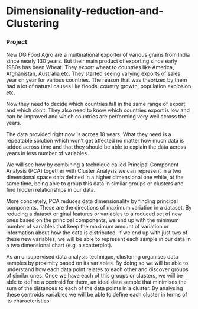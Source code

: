 # Dimensionality-reduction-and-Clustering
### Project
New DG Food Agro are a multinational exporter of various grains from India since nearly 130 years. But their main product of exporting since early 1980s has been Wheat. They export wheat to countries like America, Afghanistan, Australia etc. They started seeing varying
exports of sales year on year for various countries. The reason that was theorized by them had a lot of natural causes like floods, country growth, population explosion etc.

Now they need to decide which countries fall in the same range of export and which don’t. They also need to know which countries export is low and can be improved and which countries are performing very well across the years.

The data provided right now is across 18 years. What they need is a repeatable solution which won’t get affected no matter how much data is added across time and that they should be able to explain the data across years in less number of variables. 

We will see how by combining a technique called Principal Component Analysis (PCA) together with Cluster Analysis we can represent in a two dimensional space data defined in a higher dimensional one while, at the same time, being able to group this data in similar groups or clusters and find hidden relationships in our data.

More concretely, PCA reduces data dimensionality by finding principal components. These are the directions of maximum variation in a dataset. By reducing a dataset original features or variables to a reduced set of new ones based on the principal components, we end up with the minimum number of variables that keep the maximum amount of variation or information about how the data is distributed. If we end up with just two of these new variables, we will be able to represent each sample in our data in a two dimensional chart (e.g. a scatterplot).

As an unsupervised data analysis technique, clustering organises data samples by proximity based on its variables. By doing so we will be able to understand how each data point relates to each other and discover groups of similar ones. Once we have each of this groups or clusters, we will be able to define a centroid for them, an ideal data sample that minimises the sum of the distances to each of the data points in a cluster. By analysing these centroids variables we will be able to define each cluster in terms of its characteristics.

